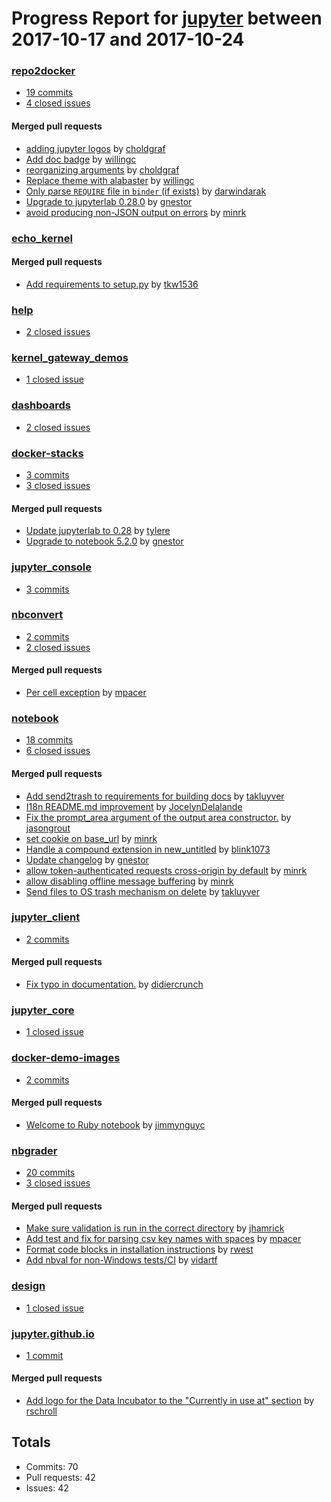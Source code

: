# Progress Report for [jupyter](https://github.com/jupyter) between 2017-10-17 and 2017-10-24

### [repo2docker](https://github.com/jupyter/repo2docker)
-  [19 commits](https://github.com/jupyter/repo2docker/compare/master@%7B1508223600%7D...master@%7B1508828400%7D)
-  [4 closed issues](https://github.com/jupyter/repo2docker/issues?utf8=%E2%9C%93&q=is%3Aissue%20closed%3A2017-10-17..2017-10-24)

#### Merged pull requests
- [adding jupyter logos](https://github.com/jupyter/repo2docker/pull/112) by [choldgraf](https://github.com/choldgraf)
- [Add doc badge](https://github.com/jupyter/repo2docker/pull/108) by [willingc](https://github.com/willingc)
- [reorganizing arguments](https://github.com/jupyter/repo2docker/pull/107) by [choldgraf](https://github.com/choldgraf)
- [Replace theme with alabaster](https://github.com/jupyter/repo2docker/pull/106) by [willingc](https://github.com/willingc)
- [Only parse `REQUIRE` file in `binder` (if exists)](https://github.com/jupyter/repo2docker/pull/104) by [darwindarak](https://github.com/darwindarak)
- [Upgrade to jupyterlab 0.28.0](https://github.com/jupyter/repo2docker/pull/99) by [gnestor](https://github.com/gnestor)
- [avoid producing non-JSON output on errors](https://github.com/jupyter/repo2docker/pull/97) by [minrk](https://github.com/minrk)

### [echo_kernel](https://github.com/jupyter/echo_kernel)

#### Merged pull requests
- [Add requirements to setup.py](https://github.com/jupyter/echo_kernel/pull/8) by [tkw1536](https://github.com/tkw1536)

### [help](https://github.com/jupyter/help)
-  [2 closed issues](https://github.com/jupyter/help/issues?utf8=%E2%9C%93&q=is%3Aissue%20closed%3A2017-10-17..2017-10-24)

### [kernel_gateway_demos](https://github.com/jupyter/kernel_gateway_demos)
-  [1 closed issue](https://github.com/jupyter/kernel_gateway_demos/issues?utf8=%E2%9C%93&q=is%3Aissue%20closed%3A2017-10-17..2017-10-24)

### [dashboards](https://github.com/jupyter/dashboards)
-  [2 closed issues](https://github.com/jupyter/dashboards/issues?utf8=%E2%9C%93&q=is%3Aissue%20closed%3A2017-10-17..2017-10-24)

### [docker-stacks](https://github.com/jupyter/docker-stacks)
-  [3 commits](https://github.com/jupyter/docker-stacks/compare/master@%7B1508223600%7D...master@%7B1508828400%7D)
-  [3 closed issues](https://github.com/jupyter/docker-stacks/issues?utf8=%E2%9C%93&q=is%3Aissue%20closed%3A2017-10-17..2017-10-24)

#### Merged pull requests
- [Update jupyterlab to 0.28](https://github.com/jupyter/docker-stacks/pull/485) by [tylere](https://github.com/tylere)
- [Upgrade to notebook 5.2.0](https://github.com/jupyter/docker-stacks/pull/482) by [gnestor](https://github.com/gnestor)

### [jupyter_console](https://github.com/jupyter/jupyter_console)
-  [3 commits](https://github.com/jupyter/jupyter_console/compare/master@%7B1508223600%7D...master@%7B1508828400%7D)

### [nbconvert](https://github.com/jupyter/nbconvert)
-  [2 commits](https://github.com/jupyter/nbconvert/compare/master@%7B1508223600%7D...master@%7B1508828400%7D)
-  [2 closed issues](https://github.com/jupyter/nbconvert/issues?utf8=%E2%9C%93&q=is%3Aissue%20closed%3A2017-10-17..2017-10-24)

#### Merged pull requests
- [Per cell exception](https://github.com/jupyter/nbconvert/pull/684) by [mpacer](https://github.com/mpacer)

### [notebook](https://github.com/jupyter/notebook)
-  [18 commits](https://github.com/jupyter/notebook/compare/master@%7B1508223600%7D...master@%7B1508828400%7D)
-  [6 closed issues](https://github.com/jupyter/notebook/issues?utf8=%E2%9C%93&q=is%3Aissue%20closed%3A2017-10-17..2017-10-24)

#### Merged pull requests
- [Add send2trash to requirements for building docs](https://github.com/jupyter/notebook/pull/2964) by [takluyver](https://github.com/takluyver)
- [I18n README.md improvement](https://github.com/jupyter/notebook/pull/2962) by [JocelynDelalande](https://github.com/JocelynDelalande)
- [Fix the prompt_area argument of the output area constructor.](https://github.com/jupyter/notebook/pull/2961) by [jasongrout](https://github.com/jasongrout)
- [set cookie on base_url](https://github.com/jupyter/notebook/pull/2959) by [minrk](https://github.com/minrk)
- [Handle a compound extension in new_untitled](https://github.com/jupyter/notebook/pull/2949) by [blink1073](https://github.com/blink1073)
- [Update changelog](https://github.com/jupyter/notebook/pull/2938) by [gnestor](https://github.com/gnestor)
- [allow token-authenticated requests cross-origin by default](https://github.com/jupyter/notebook/pull/2920) by [minrk](https://github.com/minrk)
- [allow disabling offline message buffering](https://github.com/jupyter/notebook/pull/2916) by [minrk](https://github.com/minrk)
- [Send files to OS trash mechanism on delete](https://github.com/jupyter/notebook/pull/1968) by [takluyver](https://github.com/takluyver)

### [jupyter_client](https://github.com/jupyter/jupyter_client)
-  [2 commits](https://github.com/jupyter/jupyter_client/compare/master@%7B1508223600%7D...master@%7B1508828400%7D)

#### Merged pull requests
- [Fix typo in documentation.](https://github.com/jupyter/jupyter_client/pull/299) by [didiercrunch](https://github.com/didiercrunch)

### [jupyter_core](https://github.com/jupyter/jupyter_core)
-  [1 closed issue](https://github.com/jupyter/jupyter_core/issues?utf8=%E2%9C%93&q=is%3Aissue%20closed%3A2017-10-17..2017-10-24)

### [docker-demo-images](https://github.com/jupyter/docker-demo-images)
-  [2 commits](https://github.com/jupyter/docker-demo-images/compare/master@%7B1508223600%7D...master@%7B1508828400%7D)

#### Merged pull requests
- [Welcome to Ruby notebook](https://github.com/jupyter/docker-demo-images/pull/100) by [jimmynguyc](https://github.com/jimmynguyc)

### [nbgrader](https://github.com/jupyter/nbgrader)
-  [20 commits](https://github.com/jupyter/nbgrader/compare/master@%7B1508223600%7D...master@%7B1508828400%7D)
-  [3 closed issues](https://github.com/jupyter/nbgrader/issues?utf8=%E2%9C%93&q=is%3Aissue%20closed%3A2017-10-17..2017-10-24)

#### Merged pull requests
- [Make sure validation is run in the correct directory](https://github.com/jupyter/nbgrader/pull/898) by [jhamrick](https://github.com/jhamrick)
- [Add test and fix for parsing csv key names with spaces](https://github.com/jupyter/nbgrader/pull/895) by [mpacer](https://github.com/mpacer)
- [Format code blocks in installation instructions](https://github.com/jupyter/nbgrader/pull/892) by [rwest](https://github.com/rwest)
- [Add nbval for non-Windows tests/CI](https://github.com/jupyter/nbgrader/pull/886) by [vidartf](https://github.com/vidartf)

### [design](https://github.com/jupyter/design)
-  [1 closed issue](https://github.com/jupyter/design/issues?utf8=%E2%9C%93&q=is%3Aissue%20closed%3A2017-10-17..2017-10-24)

### [jupyter.github.io](https://github.com/jupyter/jupyter.github.io)
-  [1 commit](https://github.com/jupyter/jupyter.github.io/compare/master@%7B1508223600%7D...master@%7B1508828400%7D)

#### Merged pull requests
- [Add logo for the Data Incubator to the "Currently in use at" section](https://github.com/jupyter/jupyter.github.io/pull/236) by [rschroll](https://github.com/rschroll)

## Totals
- Commits: 70
- Pull requests: 42
- Issues: 42
